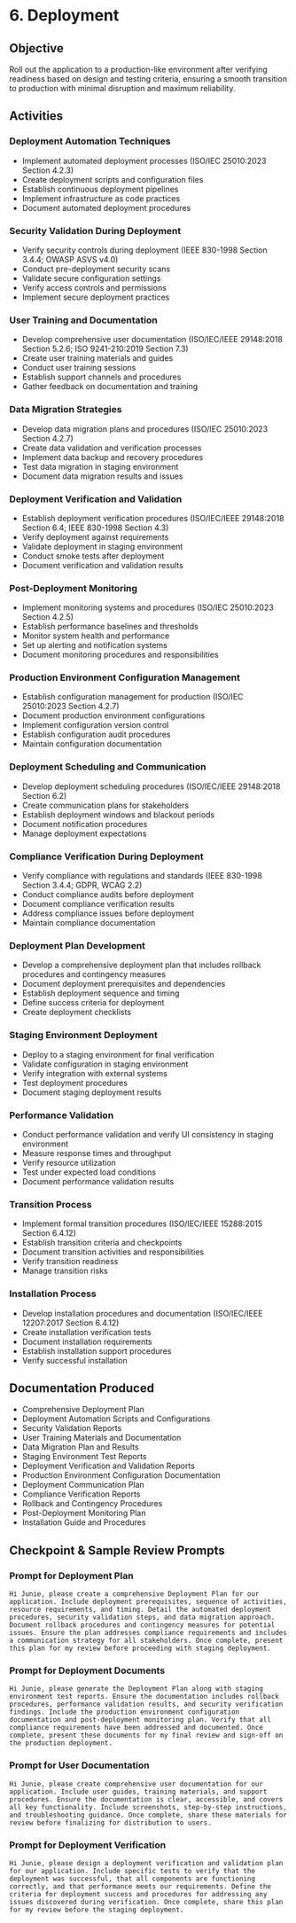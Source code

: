 # 6. Deployment

## Objective
Roll out the application to a production-like environment after verifying readiness based on design and testing criteria, ensuring a smooth transition to production with minimal disruption and maximum reliability.

## Activities

### Deployment Automation Techniques
- Implement automated deployment processes (ISO/IEC 25010:2023 Section 4.2.3)
- Create deployment scripts and configuration files
- Establish continuous deployment pipelines
- Implement infrastructure as code practices
- Document automated deployment procedures

### Security Validation During Deployment
- Verify security controls during deployment (IEEE 830-1998 Section 3.4.4; OWASP ASVS v4.0)
- Conduct pre-deployment security scans
- Validate secure configuration settings
- Verify access controls and permissions
- Implement secure deployment practices

### User Training and Documentation
- Develop comprehensive user documentation (ISO/IEC/IEEE 29148:2018 Section 5.2.6; ISO 9241-210:2019 Section 7.3)
- Create user training materials and guides
- Conduct user training sessions
- Establish support channels and procedures
- Gather feedback on documentation and training

### Data Migration Strategies
- Develop data migration plans and procedures (ISO/IEC 25010:2023 Section 4.2.7)
- Create data validation and verification processes
- Implement data backup and recovery procedures
- Test data migration in staging environment
- Document data migration results and issues

### Deployment Verification and Validation
- Establish deployment verification procedures (ISO/IEC/IEEE 29148:2018 Section 6.4; IEEE 830-1998 Section 4.3)
- Verify deployment against requirements
- Validate deployment in staging environment
- Conduct smoke tests after deployment
- Document verification and validation results

### Post-Deployment Monitoring
- Implement monitoring systems and procedures (ISO/IEC 25010:2023 Section 4.2.5)
- Establish performance baselines and thresholds
- Monitor system health and performance
- Set up alerting and notification systems
- Document monitoring procedures and responsibilities

### Production Environment Configuration Management
- Establish configuration management for production (ISO/IEC 25010:2023 Section 4.2.7)
- Document production environment configurations
- Implement configuration version control
- Establish configuration audit procedures
- Maintain configuration documentation

### Deployment Scheduling and Communication
- Develop deployment scheduling procedures (ISO/IEC/IEEE 29148:2018 Section 6.2)
- Create communication plans for stakeholders
- Establish deployment windows and blackout periods
- Document notification procedures
- Manage deployment expectations

### Compliance Verification During Deployment
- Verify compliance with regulations and standards (IEEE 830-1998 Section 3.4.4; GDPR, WCAG 2.2)
- Conduct compliance audits before deployment
- Document compliance verification results
- Address compliance issues before deployment
- Maintain compliance documentation

### Deployment Plan Development
- Develop a comprehensive deployment plan that includes rollback procedures and contingency measures
- Document deployment prerequisites and dependencies
- Establish deployment sequence and timing
- Define success criteria for deployment
- Create deployment checklists

### Staging Environment Deployment
- Deploy to a staging environment for final verification
- Validate configuration in staging environment
- Verify integration with external systems
- Test deployment procedures
- Document staging deployment results

### Performance Validation
- Conduct performance validation and verify UI consistency in staging environment
- Measure response times and throughput
- Verify resource utilization
- Test under expected load conditions
- Document performance validation results

### Transition Process
- Implement formal transition procedures (ISO/IEC/IEEE 15288:2015 Section 6.4.12)
- Establish transition criteria and checkpoints
- Document transition activities and responsibilities
- Verify transition readiness
- Manage transition risks

### Installation Process
- Develop installation procedures and documentation (ISO/IEC/IEEE 12207:2017 Section 6.4.12)
- Create installation verification tests
- Document installation requirements
- Establish installation support procedures
- Verify successful installation

## Documentation Produced
- Comprehensive Deployment Plan
- Deployment Automation Scripts and Configurations
- Security Validation Reports
- User Training Materials and Documentation
- Data Migration Plan and Results
- Staging Environment Test Reports
- Deployment Verification and Validation Reports
- Production Environment Configuration Documentation
- Deployment Communication Plan
- Compliance Verification Reports
- Rollback and Contingency Procedures
- Post-Deployment Monitoring Plan
- Installation Guide and Procedures

## Checkpoint & Sample Review Prompts

### Prompt for Deployment Plan
```
Hi Junie, please create a comprehensive Deployment Plan for our application. Include deployment prerequisites, sequence of activities, resource requirements, and timing. Detail the automated deployment procedures, security validation steps, and data migration approach. Document rollback procedures and contingency measures for potential issues. Ensure the plan addresses compliance requirements and includes a communication strategy for all stakeholders. Once complete, present this plan for my review before proceeding with staging deployment.
```

### Prompt for Deployment Documents
```
Hi Junie, please generate the Deployment Plan along with staging environment test reports. Ensure the documentation includes rollback procedures, performance validation results, and security verification findings. Include the production environment configuration documentation and post-deployment monitoring plan. Verify that all compliance requirements have been addressed and documented. Once complete, present these documents for my final review and sign-off on the production deployment.
```

### Prompt for User Documentation
```
Hi Junie, please create comprehensive user documentation for our application. Include user guides, training materials, and support procedures. Ensure the documentation is clear, accessible, and covers all key functionality. Include screenshots, step-by-step instructions, and troubleshooting guidance. Once complete, share these materials for review before finalizing for distribution to users.
```

### Prompt for Deployment Verification
```
Hi Junie, please design a deployment verification and validation plan for our application. Include specific tests to verify that the deployment was successful, that all components are functioning correctly, and that performance meets our requirements. Define the criteria for deployment success and procedures for addressing any issues discovered during verification. Once complete, share this plan for my review before the staging deployment.
```
